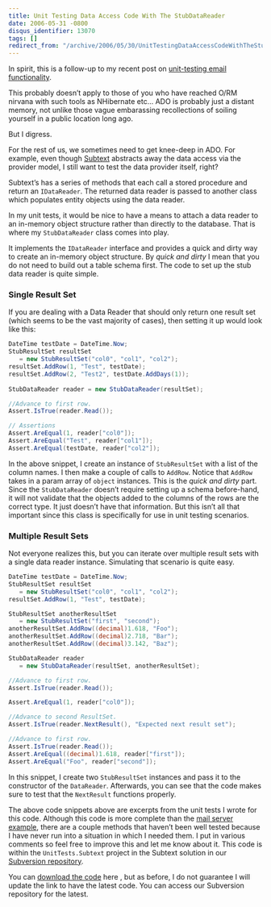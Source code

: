 ```yaml
---
title: Unit Testing Data Access Code With The StubDataReader
date: 2006-05-31 -0800
disqus_identifier: 13070
tags: []
redirect_from: "/archive/2006/05/30/UnitTestingDataAccessCodeWithTheStubDataReader.aspx/"
---
```


In spirit, this is a follow-up to my recent post on [unit-testing email
functionality](https://haacked.com/archive/2006/05/30/ATestingMailServerForUnitTestingEmailFunctionality.aspx "Testing Mail Server").

This probably doesn’t apply to those of you who have reached O/RM
nirvana with such tools as NHibernate etc... ADO is probably just a
distant memory, not unlike those vague embarassing recollections of
soiling yourself in a public location long ago.

But I digress.

For the rest of us, we sometimes need to get knee-deep in ADO. For
example, even though
[Subtext](http://subtextproject.com/ "Subtext Website") abstracts away
the data access via the provider model, I still want to test the data
provider itself, right?

Subtext’s has a series of methods that each call a stored procedure and
return an `IDataReader`. The returned data reader is passed to another
class which populates entity objects using the data reader.

In my unit tests, it would be nice to have a means to attach a data
reader to an in-memory object structure rather than directly to the
database. That is where my `StubDataReader` class comes into play.

It implements the `IDataReader` interface and provides a quick and dirty
way to create an in-memory object structure. By *quick and dirty* I mean
that you do not need to build out a table schema first. The code to set
up the stub data reader is quite simple.

### Single Result Set

If you are dealing with a Data Reader that should only return one result
set (which seems to be the vast majority of cases), then setting it up
would look like this:

```csharp
DateTime testDate = DateTime.Now;
StubResultSet resultSet 
   = new StubResultSet("col0", "col1", "col2");
resultSet.AddRow(1, "Test", testDate);
resultSet.AddRow(2, "Test2", testDate.AddDays(1));
            
StubDataReader reader = new StubDataReader(resultSet);

//Advance to first row.
Assert.IsTrue(reader.Read());

// Assertions            
Assert.AreEqual(1, reader["col0"]);
Assert.AreEqual("Test", reader["col1"]);
Assert.AreEqual(testDate, reader["col2"]);
```

In the above snippet, I create an instance of `StubResultSet` with a
list of the column names. I then make a couple of calls to `AddRow`.
Notice that `AddRow` takes in a param array of `object` instances. This
is the *quick and dirty* part. Since the `StubDataReader` doesn’t
require setting up a schema before-hand, it will not validate that the
objects added to the columns of the rows are the correct type. It just
doesn’t have that information. But this isn’t all that important since
this class is specifically for use in unit testing scenarios.

### Multiple Result Sets

Not everyone realizes this, but you can iterate over multiple result
sets with a single data reader instance. Simulating that scenario is
quite easy.

```csharp
DateTime testDate = DateTime.Now;
StubResultSet resultSet 
   = new StubResultSet("col0", "col1", "col2");
resultSet.AddRow(1, "Test", testDate);

StubResultSet anotherResultSet 
   = new StubResultSet("first", "second");
anotherResultSet.AddRow((decimal)1.618, "Foo");
anotherResultSet.AddRow((decimal)2.718, "Bar");
anotherResultSet.AddRow((decimal)3.142, "Baz");

StubDataReader reader 
   = new StubDataReader(resultSet, anotherResultSet);

//Advance to first row.
Assert.IsTrue(reader.Read());

Assert.AreEqual(1, reader["col0"]);

//Advance to second ResultSet.
Assert.IsTrue(reader.NextResult(), "Expected next result set");

//Advance to first row.
Assert.IsTrue(reader.Read());
Assert.AreEqual((decimal)1.618, reader["first"]);
Assert.AreEqual("Foo", reader["second"]);
```

In this snippet, I create two `StubResultSet` instances and pass it to
the constructor of the `DataReader`. Afterwards, you can see that the
code makes sure to test that the `NextResult` functions properly.

The above code snippets above are excerpts from the unit tests I wrote
for this code. Although this code is more complete than the [mail server
example](https://haacked.com/archive/2006/05/30/ATestingMailServerForUnitTestingEmailFunctionality.aspx "Testing Mail Server"),
there are a couple methods that haven’t been well tested because I have
never run into a situation in which I needed them. I put in various
comments so feel free to improve this and let me know about it. This
code is within the `UnitTests.Subtext` project in the Subtext solution
in our [Subversion
repository](http://subtextproject.com/Home/About/ViewTheCode/tabid/116/Default.aspx "View the Code").

You can [download the
code](https://haacked.com/code/StubDataReader.zip "StubDataReader code")
here , but as before, I do not guarantee I will update the link to have
the latest code. You can access our Subversion repository for the
latest.

